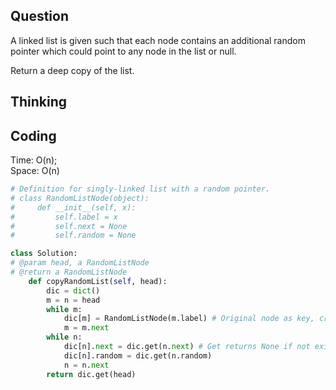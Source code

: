 ## Question
A linked list is given such that each node contains an additional random pointer which could point to any node in the list or null.<br>

Return a deep copy of the list.

## Thinking


## Coding
Time: O(n);<br>
Space: O(n)
```python
# Definition for singly-linked list with a random pointer.
# class RandomListNode(object):
#     def __init__(self, x):
#         self.label = x
#         self.next = None
#         self.random = None

class Solution:
# @param head, a RandomListNode
# @return a RandomListNode
    def copyRandomList(self, head):
        dic = dict()
        m = n = head
        while m:
            dic[m] = RandomListNode(m.label) # Original node as key, create new node as value
            m = m.next
        while n:
            dic[n].next = dic.get(n.next) # Get returns None if not exists
            dic[n].random = dic.get(n.random)
            n = n.next
        return dic.get(head)
```
